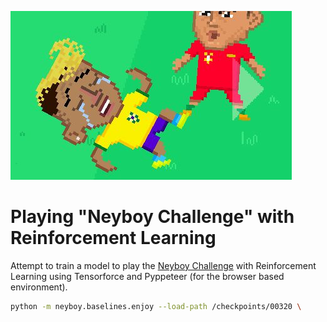 ![Sample Frame from Neyboy Challenge](sample_frames/20180715-100629.jpg)

# Playing "Neyboy Challenge" with Reinforcement Learning

Attempt to train a model to play the [Neyboy Challenge](https://neyboy.com.br) with Reinforcement Learning
using Tensorforce and Pyppeteer (for the browser based environment).    


```bash
python -m neyboy.baselines.enjoy --load-path /checkpoints/00320 \
```